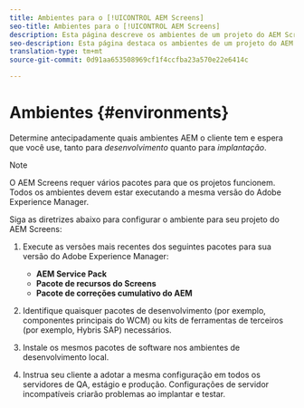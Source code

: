```yaml
---
title: Ambientes para o [!UICONTROL AEM Screens]
seo-title: Ambientes para o [!UICONTROL AEM Screens]
description: Esta página descreve os ambientes de um projeto do AEM Screens.
seo-description: Esta página destaca os ambientes de um projeto do AEM Screens.
translation-type: tm+mt
source-git-commit: 0d91aa653508969cf1f4ccfba23a570e22e6414c

---
```



# Ambientes {#environments}

Determine antecipadamente quais ambientes AEM o cliente tem e espera que você use, tanto para *desenvolvimento* quanto para *implantação*.

>[!NOTE]
>
>O AEM Screens requer vários pacotes para que os projetos funcionem. Todos os ambientes devem estar executando a mesma versão do Adobe Experience Manager.

Siga as diretrizes abaixo para configurar o ambiente para seu projeto do AEM Screens:

1. Execute as versões mais recentes dos seguintes pacotes para sua versão do Adobe Experience Manager:

   * **AEM Service Pack**
   * **Pacote de recursos do Screens**
   * **Pacote de correções cumulativo do AEM**

1. Identifique quaisquer pacotes de desenvolvimento (por exemplo, componentes principais do WCM) ou kits de ferramentas de terceiros (por exemplo, Hybris SAP) necessários.

1. Instale os mesmos pacotes de software nos ambientes de desenvolvimento local.

1. Instrua seu cliente a adotar a mesma configuração em todos os servidores de QA, estágio e produção. Configurações de servidor incompatíveis criarão problemas ao implantar e testar.
